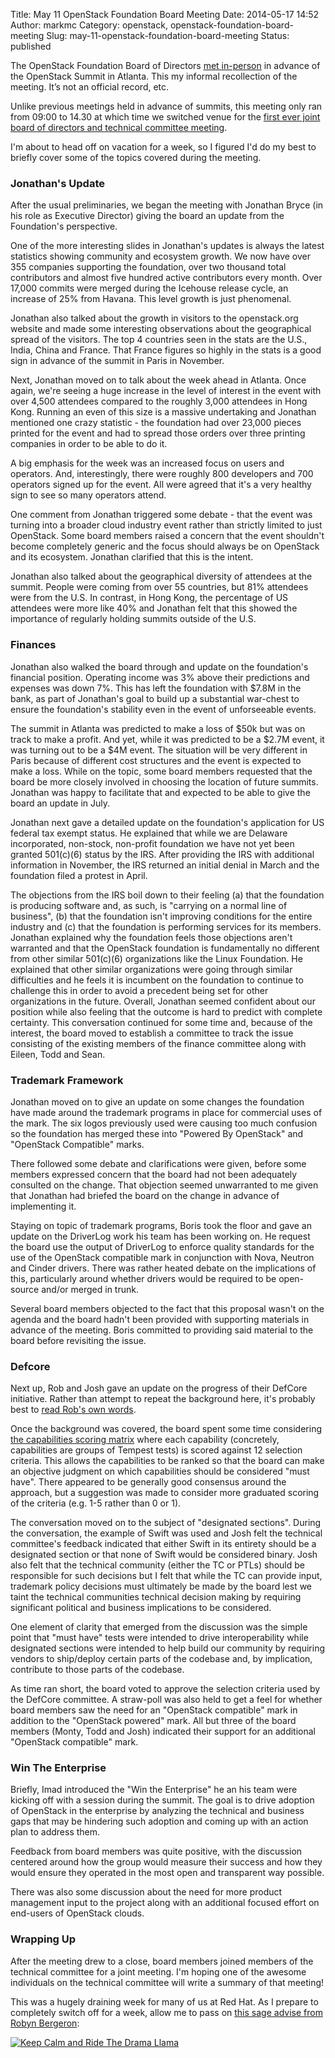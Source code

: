 Title: May 11 OpenStack Foundation Board Meeting
Date: 2014-05-17 14:52
Author: markmc
Category: openstack, openstack-foundation-board-meeting
Slug: may-11-openstack-foundation-board-meeting
Status: published

The OpenStack Foundation Board of Directors [met
in-person](https://wiki.openstack.org/wiki/Governance/Foundation/11May2014BoardMeeting)
in advance of the OpenStack Summit in Atlanta. This my informal
recollection of the meeting. It’s not an official record, etc.

Unlike previous meetings held in advance of summits, this meeting only
ran from 09:00 to 14.30 at which time we switched venue for the [first
ever joint board of directors and technical committee
meeting](https://wiki.openstack.org/wiki/Governance/Foundation/11May2014JointMeeting).

I'm about to head off on vacation for a week, so I figured I'd do my
best to briefly cover some of the topics covered during the meeting.

### Jonathan's Update

After the usual preliminaries, we began the meeting with Jonathan Bryce
(in his role as Executive Director) giving the board an update from the
Foundation's perspective.

One of the more interesting slides in Jonathan's updates is always the
latest statistics showing community and ecosystem growth. We now have
over 355 companies supporting the foundation, over two thousand total
contributors and almost five hundred active contributors every month.
Over 17,000 commits were merged during the Icehouse release cycle, an
increase of 25% from Havana. This level growth is just phenomenal.

Jonathan also talked about the growth in visitors to the openstack.org
website and made some interesting observations about the geographical
spread of the visitors. The top 4 countries seen in the stats are the
U.S., India, China and France. That France figures so highly in the
stats is a good sign in advance of the summit in Paris in November.

Next, Jonathan moved on to talk about the week ahead in Atlanta. Once
again, we're seeing a huge increase in the level of interest in the
event with over 4,500 attendees compared to the roughly 3,000 attendees
in Hong Kong. Running an even of this size is a massive undertaking and
Jonathan mentioned one crazy statistic - the foundation had over 23,000
pieces printed for the event and had to spread those orders over three
printing companies in order to be able to do it.

A big emphasis for the week was an increased focus on users and
operators. And, interestingly, there were roughly 800 developers and 700
operators signed up for the event. All were agreed that it's a very
healthy sign to see so many operators attend.

One comment from Jonathan triggered some debate - that the event was
turning into a broader cloud industry event rather than strictly limited
to just OpenStack. Some board members raised a concern that the event
shouldn't become completely generic and the focus should always be on
OpenStack and its ecosystem. Jonathan clarified that this is the intent.

Jonathan also talked about the geographical diversity of attendees at
the summit. People were coming from over 55 countries, but 81% attendees
were from the U.S. In contrast, in Hong Kong, the percentage of US
attendees were more like 40% and Jonathan felt that this showed the
importance of regularly holding summits outside of the U.S.

### Finances

Jonathan also walked the board through and update on the foundation's
financial position. Operating income was 3% above their predictions and
expenses was down 7%. This has left the foundation with \$7.8M in the
bank, as part of Jonathan's goal to build up a substantial war-chest to
ensure the foundation's stability even in the event of unforseeable
events.

The summit in Atlanta was predicted to make a loss of \$50k but was on
track to make a profit. And yet, while it was predicted to be a \$2.7M
event, it was turning out to be a \$4M event. The situation will be very
different in Paris because of different cost structures and the event is
expected to make a loss. While on the topic, some board members
requested that the board be more closely involved in choosing the
location of future summits. Jonathan was happy to facilitate that and
expected to be able to give the board an update in July.

Jonathan next gave a detailed update on the foundation's application for
US federal tax exempt status. He explained that while we are Delaware
incorporated, non-stock, non-profit foundation we have not yet been
granted 501(c)(6) status by the IRS. After providing the IRS with
additional information in November, the IRS returned an initial denial
in March and the foundation filed a protest in April.

The objections from the IRS boil down to their feeling (a) that the
foundation is producing software and, as such, is "carrying on a normal
line of business", (b) that the foundation isn't improving conditions
for the entire industry and (c) that the foundation is performing
services for its members. Jonathan explained why the foundation feels
those objections aren't warranted and that the OpenStack foundation is
fundamentally no different from other similar 501(c)(6) organizations
like the Linux Foundation. He explained that other similar organizations
were going through similar difficulties and he feels it is incumbent on
the foundation to continue to challenge this in order to avoid a
precedent being set for other organizations in the future. Overall,
Jonathan seemed confident about our position while also feeling that the
outcome is hard to predict with complete certainty. This conversation
continued for some time and, because of the interest, the board moved to
establish a committee to track the issue consisting of the existing
members of the finance committee along with Eileen, Todd and Sean.

### Trademark Framework

Jonathan moved on to give an update on some changes the foundation have
made around the trademark programs in place for commercial uses of the
mark. The six logos previously used were causing too much confusion so
the foundation has merged these into "Powered By OpenStack" and
"OpenStack Compatible" marks.

There followed some debate and clarifications were given, before some
members expressed concern that the board had not been adequately
consulted on the change. That objection seemed unwarranted to me given
that Jonathan had briefed the board on the change in advance of
implementing it.

Staying on topic of trademark programs, Boris took the floor and gave an
update on the DriverLog work his team has been working on. He request
the board use the output of DriverLog to enforce quality standards for
the use of the OpenStack compatible mark in conjunction with Nova,
Neutron and Cinder drivers. There was rather heated debate on the
implications of this, particularly around whether drivers would be
required to be open-source and/or merged in trunk.

Several board members objected to the fact that this proposal wasn't on
the agenda and the board hadn't been provided with supporting materials
in advance of the meeting. Boris committed to providing said material to
the board before revisiting the issue.

### Defcore

Next up, Rob and Josh gave an update on the progress of their DefCore
initiative. Rather than attempt to repeat the background here, it's
probably best to [read Rob's own
words](http://robhirschfeld.com/category/clouds/openstack/defcore/).

Once the background was covered, the board spent some time considering
[the capabilities scoring
matrix](https://docs.google.com/spreadsheet/ccc?key=0Av62KoL8f9kAdFo4V1ZLUFM0OHlrRnFpQUkxSHJ5QWc&usp=drive_web#gid=6)
where each capability (concretely, capabilities are groups of Tempest
tests) is scored against 12 selection criteria. This allows the
capabilities to be ranked so that the board can make an objective
judgment on which capabilities should be considered "must have". There
appeared to be generally good consensus around the approach, but a
suggestion was made to consider more graduated scoring of the criteria
(e.g. 1-5 rather than 0 or 1).

The conversation moved on to the subject of "designated sections".
During the conversation, the example of Swift was used and Josh felt the
technical committee's feedback indicated that either Swift in its
entirety should be a designated section or that none of Swift would be
considered binary. Josh also felt that the technical community (either
the TC or PTLs) should be responsible for such decisions but I felt that
while the TC can provide input, trademark policy decisions must
ultimately be made by the board lest we taint the technical communities
technical decision making by requiring significant political and
business implications to be considered.

One element of clarity that emerged from the discussion was the simple
point that "must have" tests were intended to drive interoperability
while designated sections were intended to help build our community by
requiring vendors to ship/deploy certain parts of the codebase and, by
implication, contribute to those parts of the codebase.

As time ran short, the board voted to approve the selection criteria
used by the DefCore committee. A straw-poll was also held to get a feel
for whether board members saw the need for an "OpenStack compatible"
mark in addition to the "OpenStack powered" mark. All but three of the
board members (Monty, Todd and Josh) indicated their support for an
additional "OpenStack compatible" mark.

### Win The Enterprise

Briefly, Imad introduced the "Win the Enterprise" he an his team were
kicking off with a session during the summit. The goal is to drive
adoption of OpenStack in the enterprise by analyzing the technical and
business gaps that may be hindering such adoption and coming up with an
action plan to address them.

Feedback from board members was quite positive, with the discussion
centered around how the group would measure their success and how they
would ensure they operated in the most open and transparent way
possible.

There was also some discussion about the need for more product
management input to the project along with an additional focused effort
on end-users of OpenStack clouds.

### Wrapping Up

After the meeting drew to a close, board members joined members of the
technical committee for a joint meeting. I'm hoping one of the awesome
individuals on the technical committee will write a summary of that
meeting!

This was a hugely draining week for many of us at Red Hat. As I prepare
to completely switch off for a week, allow me to pass on [this sage
advise from Robyn
Bergeron](https://twitter.com/robynbergeron/status/466678776168865792):

[![Keep Calm and Ride The Drama
Llama](http://sd.keepcalm-o-matic.co.uk/i/keep-calm-and-ride-the-drama-llama.png)](http://www.keepcalm-o-matic.co.uk/p/keep-calm-and-ride-the-drama-llama/)
